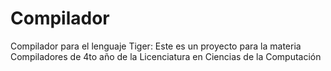 # Compilador
Compilador para el lenguaje Tiger:
Este es un proyecto para la materia Compiladores de 4to año de la Licenciatura en Ciencias de la Computación
